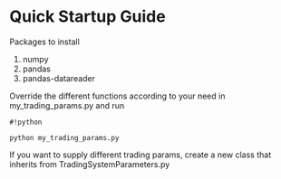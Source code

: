 # **Quick Startup Guide** #
Packages to install
1. numpy
2. pandas
3. pandas-datareader

Override the different functions according to your need in my_trading_params.py and run

```
#!python

python my_trading_params.py
```

If you want to supply different trading params, create a new class that inherits from TradingSystemParameters.py